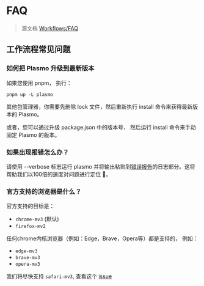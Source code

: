 # FAQ

> 源文档 [Workflows/FAQ](https://docs.plasmo.com/workflows/faq)

## 工作流程常见问题

### 如何把 Plasmo 升级到最新版本

如果您使用 pnpm， 执行：

```
pnpm up -L plasmo
```

其他包管理器，你需要先删除 lock 文件，然后重新执行 install 命令来获得最新版本的 Plasmo。

或者，您可以通过升级 package.json 中的版本号， 然后运行 install 命令来手动固定 Plasmo 的版本。

### 如果出现报错怎么办？

请使用 --verbose 标志运行 plasmo 并将输出粘贴到[错误报告](https://docs.plasmo.com/bug)的日志部分。这将帮助我们以100倍的速度对问题进行定位 🙏。

### 官方支持的浏览器是什么？

官方支持的目标是：

* `chrome-mv3` (默认)
* `firefox-mv2`

任何chrome内核浏览器（例如：Edge，Brave，Opera等）都是支持的， 例如：

* `edge-mv3`
* `brave-mv3`
* `opera-mv3`

我们将尽快支持 `safari-mv3`, 查看这个 [issue](https://github.com/PlasmoHQ/plasmo/issues/233)
